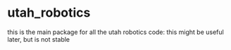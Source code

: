 # utah_robotics
this is the main package for all the utah robotics code: this might be useful later, but is not stable
